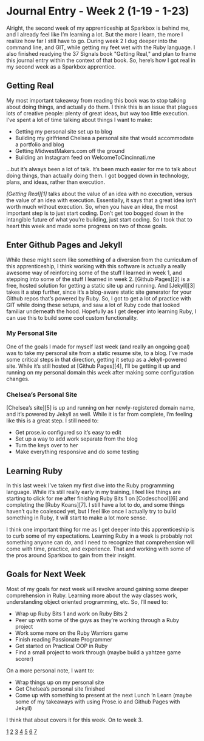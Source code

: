 # Journal Entry - Week 2 (1-19 - 1-23)
Alright, the second week of my apprenticeship at Sparkbox is behind me, and I already feel like I’m learning a lot. But the more I learn, the more I realize how far I still have to go. During week 2 I dug deeper into the command line, and GIT, while getting my feet wet with the Ruby language. I also finished readying the 37 Signals book "Getting Real," and plan to frame this journal entry within the context of that book. So, here’s how I got real in my second week as a Sparkbox apprentice.

## Getting Real
My most important takeaway from reading this book was to stop talking about doing things, and actually do them. I think this is an issue that plagues lots of creative people: plenty of great ideas, but way too little execution. I’ve spent a lot of time talking about things I want to make:

* Getting my personal site set up to blog
* Building my girlfriend Chelsea a personal site that would accommodate a portfolio and blog
* Getting MidwestMakers.com off the ground
* Building an Instagram feed on WelcomeToCincinnati.me

…but it’s always been a lot of talk. It’s been much easier for me to talk about doing things, than actually doing them. I got bogged down in technology, plans, and ideas, rather than execution.

_[Getting Real][1]_ talks about the value of an idea with no execution, versus the value of an idea with execution. Essentially, it says that a great idea isn’t worth much without execution. So, when you have an idea, the most important step is to just start coding. Don’t get too bogged down in the intangible future of what you’re building, just start coding. So I took that to heart this week and made some progress on two of those goals.

## Enter Github Pages and Jekyll
While these might seem like something of a diversion from the curriculum of this apprenticeship, I think working with this software is actually a really awesome way of reinforcing some of the stuff I learned in week 1, and stepping into some of the stuff I learned in week 2. [Github Pages][2] is a free, hosted solution for getting a static site up and running. And [Jekyll][3] takes it a step further, since it’s a blog-aware static site generator for your Github repos that’s powered by Ruby. So, I got to get a lot of practice with GIT while doing these setups, and saw a lot of Ruby code that looked familiar underneath the hood. Hopefully as I get deeper into learning Ruby, I can use this to build some cool custom functionality.

### My Personal Site
One of the goals I made for myself last week (and really an ongoing goal) was to take my personal site from a static resume site, to a blog. I’ve made some critical steps in that direction, getting it setup as a Jekyll-powered site. While it’s still hosted at [Github Pages][4], I’ll be getting it up and running on my personal domain this week after making some configuration changes.

### Chelsea’s Personal Site
[Chelsea’s site][5] is up and running on her newly-registered domain name, and it’s powered by Jekyll as well. While it is far from complete, I’m feeling like this is a great step. I still need to:

* Get prose.io configured so it’s easy to edit
* Set up a way to add work separate from the blog
* Turn the keys over to her
* Make everything responsive and do some testing

## Learning Ruby
In this last week I’ve taken my first dive into the Ruby programming language. While it’s still really early in my training, I feel like things are starting to click for me after finishing Ruby Bits 1 on [Codeschool][6] and completing the [Ruby Koans][7]. I still have a lot to do, and some things haven’t quite coalesced yet, but I feel like once I actually try to build something in Ruby, it will start to make a lot more sense.

I think one important thing for me as I get deeper into this apprenticeship is to curb some of my expectations. Learning Ruby in a week is probably not something anyone can do, and I need to recognize that comprehension will come with time, practice, and experience. That and working with some of the pros around Sparkbox to gain from their insight.

## Goals for Next Week
Most of my goals for next week will revolve around gaining some deeper comprehension in Ruby. Learning more about the way classes work, understanding object oriented programming, etc. So, I’ll need to:

* Wrap up Ruby Bits 1 and work on Ruby Bits 2
* Peer up with some of the guys as they’re working through a Ruby project
* Work some more on the Ruby Warriors game
* Finish reading Passionate Programmer
* Get started on Practical OOP in Ruby
* Find a small project to work through (maybe build a yahtzee game scorer)

On a more personal note, I want to:
* Wrap things up on my personal site
* Get Chelsea’s personal site finished
* Come up with something to present at the next Lunch ’n Learn (maybe some of my takeaways with using Prose.io and Github Pages with Jekyll)

I think that about covers it for this week. On to week 3.

[1](https://gettingreal.37signals.com/)
[2](https://pages.github.com/)
[3](http://jekyllrb.com/)
[4](http://danrosenthal.github.io/)
[5](http://chelseabaker.me/)
[6](https://www.codeschool.com/users/1204438)
[7](https://github.com/danrosenthal/ruby-koans)



